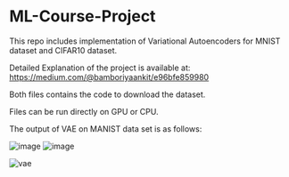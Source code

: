 # ML-Course-Project
This repo includes implementation of Variational Autoencoders for MNIST dataset and CIFAR10 dataset.

Detailed Explanation of the project is available at: https://medium.com/@bamboriyaankit/e96bfe859980

Both files contains the code to download the dataset. 

Files can be run directly on GPU or CPU.

The output of VAE on MANIST data set is as follows:

![image](https://user-images.githubusercontent.com/37778223/122241125-f0ec9f00-cedf-11eb-814d-5c58cc1894e2.png) 
![image](https://user-images.githubusercontent.com/37778223/122241283-0f529a80-cee0-11eb-8ef5-019cc3001cd3.png)

![vae](https://user-images.githubusercontent.com/37778223/122241394-21343d80-cee0-11eb-8d69-64820339f341.gif)
